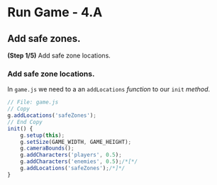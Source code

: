 # Run Game - 4.A

## Add safe zones.

**(Step 1/5)** Add safe zone locations.

### Add safe zone locations.

In `game.js` we need to a an `addLocations` _function_ to our `init` _method_.

```javascript
// File: game.js
// Copy
g.addLocations('safeZones');
// End Copy
init() {
    g.setup(this);
    g.setSize(GAME_WIDTH, GAME_HEIGHT);
    g.cameraBounds();
    g.addCharacters('players', 0.5);
    g.addCharacters('enemies', 0.5);/*[*/
    g.addLocations('safeZones');/*]*/
}
```

